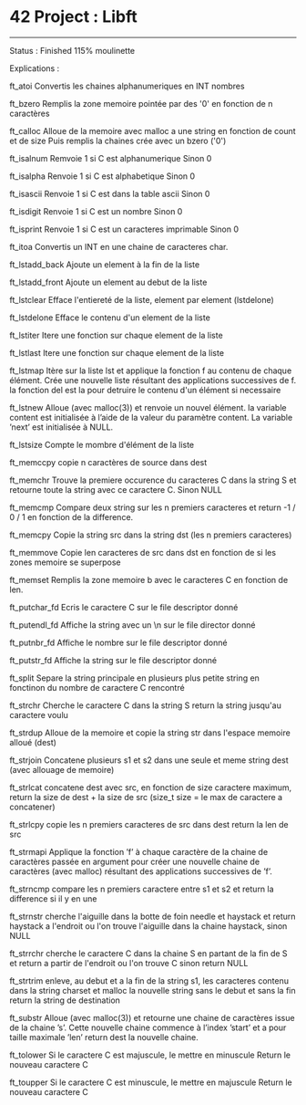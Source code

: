 # 42 Project : Libft
-----------------------
Status : Finished
115% moulinette

Explications :

ft_atoi
	Convertis les chaines alphanumeriques en INT nombres

ft_bzero
	Remplis la zone memoire pointée par des '0' en fonction de n caractères

ft_calloc
	Alloue de la memoire avec malloc a une string en fonction de count et de size
	Puis remplis la chaines crée avec un bzero ('0')

ft_isalnum
	Remvoie 1 si C est  alphanumerique
	Sinon 0

ft_isalpha
	Renvoie 1 si C est alphabetique
	Sinon 0

ft_isascii
	Renvoie 1 si C est dans la table ascii
	Sinon 0

ft_isdigit
	Renvoie 1 si C est un nombre
	Sinon 0

ft_isprint
	Renvoie 1 si C est un caracteres imprimable
	Sinon 0

ft_itoa
	Convertis un INT en une chaine de caracteres char.

ft_lstadd_back
	Ajoute un element à la fin de la liste

ft_lstadd_front
	Ajoute un element au debut de la liste

ft_lstclear
	Efface l'entiereté de la liste, element par element (lstdelone)

ft_lstdelone
	Efface le contenu d'un element de la liste

ft_lstiter
	Itere une fonction sur chaque element de la liste

ft_lstlast
	Itere une fonction sur chaque element de la liste

ft_lstmap
	Itère sur la liste lst et applique la fonction f au
	contenu de chaque élément. Crée une nouvelle liste
	résultant des applications successives de f.
	la fonction del est la pour detruire le contenu d'un
	élément si necessaire

ft_lstnew
	Alloue (avec malloc(3)) et renvoie un nouvel
	élément. la variable content est initialisée à
	l’aide de la valeur du paramètre content. La
	variable ’next’ est initialisée à NULL.

ft_lstsize
	Compte le mombre d'élément de la liste

ft_memccpy
	copie n caractères de source dans dest

ft_memchr
	Trouve la premiere occurence du caracteres C dans la string S
	et retourne toute la string avec ce caractere C.
	Sinon NULL

ft_memcmp
	Compare deux string sur les n premiers caracteres
	et return -1 / 0 / 1 en fonction de la difference.

ft_memcpy
	Copie la string src dans la string dst (les n premiers caracteres)

ft_memmove
	Copie len caracteres de src dans dst
	en fonction de si les zones memoire se superpose

ft_memset
	Remplis la zone memoire b avec le caracteres C en fonction de len.

ft_putchar_fd
	Ecris le caractere C sur le file descriptor donné

ft_putendl_fd
	Affiche la string avec un \n sur le file director donné

ft_putnbr_fd
	Affiche le nombre sur le file descriptor donné

ft_putstr_fd
	Affiche la string sur le file descriptor donné

ft_split
	Separe la string principale en plusieurs plus petite string
	en fonctinon du nombre de caractere C rencontré

ft_strchr
	Cherche le caractere C dans la string S
	return la string jusqu'au caractere voulu

ft_strdup
	Alloue de la memoire et copie la string str dans l'espace memoire alloué (dest)

ft_strjoin
	Concatene plusieurs s1 et s2 dans une seule et meme string dest
	(avec allouage de memoire)

ft_strlcat
	concatene dest avec src, en fonction de size caractere maximum,
	return la size de dest + la size de src
	(size_t size = le max de caractere a concatener)

ft_strlcpy
	copie les n premiers caracteres de src dans dest
	return la len de src

ft_strmapi
	Applique la fonction ’f’ à chaque caractère de la
	chaine de caractères passée en argument pour créer
	une nouvelle chaine de caractères (avec malloc)
	résultant des applications successives de ’f’.

ft_strncmp
	compare les n premiers caractere entre s1 et s2
	et return la difference si il y en une

ft_strnstr
	cherche l'aiguille dans la botte de foin
	needle et haystack
	et return haystack a l'endroit ou l'on trouve l'aiguille
	dans la chaine haystack, sinon NULL

ft_strrchr
	cherche le caractere C dans la chaine S en partant de la fin de S
	et return a partir de l'endroit ou l'on trouve C
	sinon return NULL

ft_strtrim
	enleve, au debut et a la fin de la string s1, les caracteres contenu dans la string charset
	et malloc la nouvelle string sans le debut et sans la fin
	return la string de destination

ft_substr
	Alloue (avec malloc(3)) et retourne une chaine de
	caractères issue de la chaine ’s’.
	Cette nouvelle chaine commence à l’index ’start’ et
	a pour taille maximale ’len’
	return dest la nouvelle chaine.

ft_tolower
	Si le caractere C est majuscule, le mettre en minuscule
	Return le nouveau caractere C

ft_toupper
	Si le caractere C est minuscule, le mettre en majuscule
	Return le nouveau caractere C
